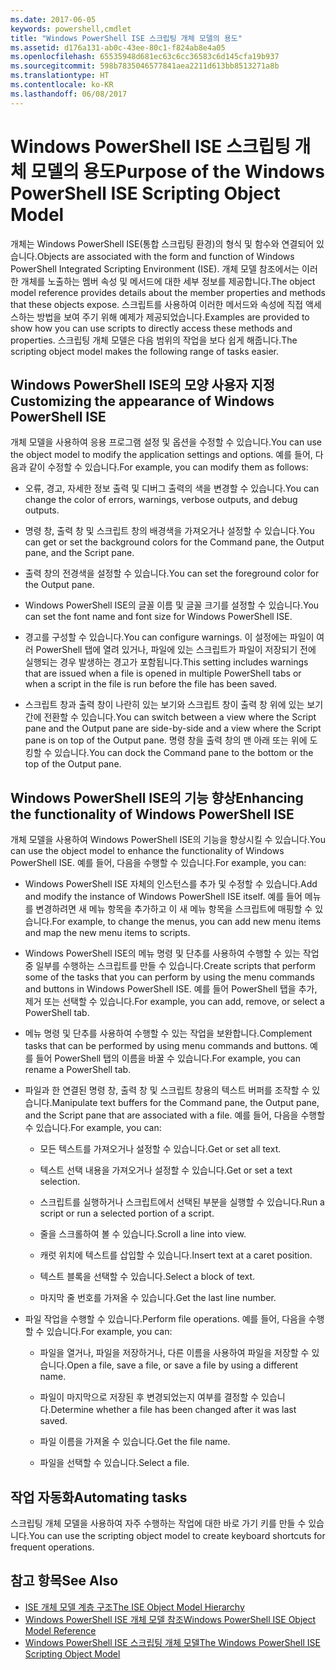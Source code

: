 ```yaml
---
ms.date: 2017-06-05
keywords: powershell,cmdlet
title: "Windows PowerShell ISE 스크립팅 개체 모델의 용도"
ms.assetid: d176a131-ab0c-43ee-80c1-f824ab8e4a05
ms.openlocfilehash: 65535948d681ec63c6cc36583c6d145cfa19b937
ms.sourcegitcommit: 598b7835046577841aea2211d613bb8513271a8b
ms.translationtype: HT
ms.contentlocale: ko-KR
ms.lasthandoff: 06/08/2017
---
```

# <a name="purpose-of-the-windows-powershell-ise-scripting-object-model"></a><span data-ttu-id="5128e-103">Windows PowerShell ISE 스크립팅 개체 모델의 용도</span><span class="sxs-lookup"><span data-stu-id="5128e-103">Purpose of the Windows PowerShell ISE Scripting Object Model</span></span>
  <span data-ttu-id="5128e-104">개체는 Windows PowerShell ISE(통합 스크립팅 환경)의 형식 및 함수와 연결되어 있습니다.</span><span class="sxs-lookup"><span data-stu-id="5128e-104">Objects are associated with the form and function of Windows PowerShell Integrated Scripting Environment (ISE).</span></span> <span data-ttu-id="5128e-105">개체 모델 참조에서는 이러한 개체를 노출하는 멤버 속성 및 메서드에 대한 세부 정보를 제공합니다.</span><span class="sxs-lookup"><span data-stu-id="5128e-105">The object model reference provides details about the member properties and methods that these objects expose.</span></span> <span data-ttu-id="5128e-106">스크립트를 사용하여 이러한 메서드와 속성에 직접 액세스하는 방법을 보여 주기 위해 예제가 제공되었습니다.</span><span class="sxs-lookup"><span data-stu-id="5128e-106">Examples are provided to show how you can use scripts to directly access these methods and properties.</span></span> <span data-ttu-id="5128e-107">스크립팅 개체 모델은 다음 범위의 작업을 보다 쉽게 해줍니다.</span><span class="sxs-lookup"><span data-stu-id="5128e-107">The scripting object model makes the following range of tasks easier.</span></span>

## <a name="customizing-the-appearance-of-windows-powershell-ise"></a><span data-ttu-id="5128e-108">Windows PowerShell ISE의 모양 사용자 지정</span><span class="sxs-lookup"><span data-stu-id="5128e-108">Customizing the appearance of Windows PowerShell ISE</span></span>
 <span data-ttu-id="5128e-109">개체 모델을 사용하여 응용 프로그램 설정 및 옵션을 수정할 수 있습니다.</span><span class="sxs-lookup"><span data-stu-id="5128e-109">You can use the object model to modify the application settings and options.</span></span> <span data-ttu-id="5128e-110">예를 들어, 다음과 같이 수정할 수 있습니다.</span><span class="sxs-lookup"><span data-stu-id="5128e-110">For example, you can modify them as follows:</span></span>

-   <span data-ttu-id="5128e-111">오류, 경고, 자세한 정보 출력 및 디버그 출력의 색을 변경할 수 있습니다.</span><span class="sxs-lookup"><span data-stu-id="5128e-111">You can change the color of errors, warnings, verbose outputs, and debug outputs.</span></span>

-   <span data-ttu-id="5128e-112">명령 창, 출력 창 및 스크립트 창의 배경색을 가져오거나 설정할 수 있습니다.</span><span class="sxs-lookup"><span data-stu-id="5128e-112">You can get or set the background colors for the Command pane, the Output pane, and the Script pane.</span></span>

-   <span data-ttu-id="5128e-113">출력 창의 전경색을 설정할 수 있습니다.</span><span class="sxs-lookup"><span data-stu-id="5128e-113">You can set the foreground color for the Output pane.</span></span>

-   <span data-ttu-id="5128e-114">Windows PowerShell ISE의 글꼴 이름 및 글꼴 크기를 설정할 수 있습니다.</span><span class="sxs-lookup"><span data-stu-id="5128e-114">You can set the font name and font size for Windows PowerShell ISE.</span></span>

-   <span data-ttu-id="5128e-115">경고를 구성할 수 있습니다.</span><span class="sxs-lookup"><span data-stu-id="5128e-115">You can configure warnings.</span></span> <span data-ttu-id="5128e-116">이 설정에는 파일이 여러 PowerShell 탭에 열려 있거나, 파일에 있는 스크립트가 파일이 저장되기 전에 실행되는 경우 발생하는 경고가 포함됩니다.</span><span class="sxs-lookup"><span data-stu-id="5128e-116">This setting includes warnings that are issued when a file is opened in multiple PowerShell tabs or when a script in the file is run before the file has been saved.</span></span>

-   <span data-ttu-id="5128e-117">스크립트 창과 출력 창이 나란히 있는 보기와 스크립트 창이 출력 창 위에 있는 보기 간에 전환할 수 있습니다.</span><span class="sxs-lookup"><span data-stu-id="5128e-117">You can switch between a view where the Script pane and the Output pane are side-by-side and a view where the Script pane is on top of the Output pane.</span></span> <span data-ttu-id="5128e-118">명령 창을 출력 창의 맨 아래 또는 위에 도킹할 수 있습니다.</span><span class="sxs-lookup"><span data-stu-id="5128e-118">You can dock the Command pane to the bottom or the top of the Output pane.</span></span>

## <a name="enhancing-the-functionality-of-windows-powershell-ise"></a><span data-ttu-id="5128e-119">Windows PowerShell ISE의 기능 향상</span><span class="sxs-lookup"><span data-stu-id="5128e-119">Enhancing the functionality of Windows PowerShell ISE</span></span>
 <span data-ttu-id="5128e-120">개체 모델을 사용하여 Windows PowerShell ISE의 기능을 향상시킬 수 있습니다.</span><span class="sxs-lookup"><span data-stu-id="5128e-120">You can use the object model to enhance the functionality of Windows PowerShell ISE.</span></span> <span data-ttu-id="5128e-121">예를 들어, 다음을 수행할 수 있습니다.</span><span class="sxs-lookup"><span data-stu-id="5128e-121">For example, you can:</span></span>

-   <span data-ttu-id="5128e-122">Windows PowerShell ISE 자체의 인스턴스를 추가 및 수정할 수 있습니다.</span><span class="sxs-lookup"><span data-stu-id="5128e-122">Add and modify the instance of Windows PowerShell ISE itself.</span></span> <span data-ttu-id="5128e-123">예를 들어 메뉴를 변경하려면 새 메뉴 항목을 추가하고 이 새 메뉴 항목을 스크립트에 매핑할 수 있습니다.</span><span class="sxs-lookup"><span data-stu-id="5128e-123">For example, to change the menus, you can add new menu items and map the new menu items to scripts.</span></span>

-   <span data-ttu-id="5128e-124">Windows PowerShell ISE의 메뉴 명령 및 단추를 사용하여 수행할 수 있는 작업 중 일부를 수행하는 스크립트를 만들 수 있습니다.</span><span class="sxs-lookup"><span data-stu-id="5128e-124">Create scripts that perform some of the tasks that you can perform by using the menu commands and buttons in Windows PowerShell ISE.</span></span> <span data-ttu-id="5128e-125">예를 들어 PowerShell 탭을 추가, 제거 또는 선택할 수 있습니다.</span><span class="sxs-lookup"><span data-stu-id="5128e-125">For example, you can add, remove, or select a PowerShell tab.</span></span>

-   <span data-ttu-id="5128e-126">메뉴 명령 및 단추를 사용하여 수행할 수 있는 작업을 보완합니다.</span><span class="sxs-lookup"><span data-stu-id="5128e-126">Complement tasks that can be performed by using menu commands and buttons.</span></span> <span data-ttu-id="5128e-127">예를 들어 PowerShell 탭의 이름을 바꿀 수 있습니다.</span><span class="sxs-lookup"><span data-stu-id="5128e-127">For example, you can rename a PowerShell tab.</span></span>

-   <span data-ttu-id="5128e-128">파일과 한 연결된 명령 창, 출력 창 및 스크립트 창용의 텍스트 버퍼를 조작할 수 있습니다.</span><span class="sxs-lookup"><span data-stu-id="5128e-128">Manipulate text buffers for the Command pane, the Output pane, and the Script pane that are associated with a file.</span></span> <span data-ttu-id="5128e-129">예를 들어, 다음을 수행할 수 있습니다.</span><span class="sxs-lookup"><span data-stu-id="5128e-129">For example, you can:</span></span>

    -   <span data-ttu-id="5128e-130">모든 텍스트를 가져오거나 설정할 수 있습니다.</span><span class="sxs-lookup"><span data-stu-id="5128e-130">Get or set all text.</span></span>

    -   <span data-ttu-id="5128e-131">텍스트 선택 내용을 가져오거나 설정할 수 있습니다.</span><span class="sxs-lookup"><span data-stu-id="5128e-131">Get or set a text selection.</span></span>

    -   <span data-ttu-id="5128e-132">스크립트를 실행하거나 스크립트에서 선택된 부분을 실행할 수 있습니다.</span><span class="sxs-lookup"><span data-stu-id="5128e-132">Run a script or run a selected portion of a script.</span></span>

    -   <span data-ttu-id="5128e-133">줄을 스크롤하여 볼 수 있습니다.</span><span class="sxs-lookup"><span data-stu-id="5128e-133">Scroll a line into view.</span></span>

    -   <span data-ttu-id="5128e-134">캐럿 위치에 텍스트를 삽입할 수 있습니다.</span><span class="sxs-lookup"><span data-stu-id="5128e-134">Insert text at a caret position.</span></span>

    -   <span data-ttu-id="5128e-135">텍스트 블록을 선택할 수 있습니다.</span><span class="sxs-lookup"><span data-stu-id="5128e-135">Select a block of text.</span></span>

    -   <span data-ttu-id="5128e-136">마지막 줄 번호를 가져올 수 있습니다.</span><span class="sxs-lookup"><span data-stu-id="5128e-136">Get the last line number.</span></span>

-   <span data-ttu-id="5128e-137">파일 작업을 수행할 수 있습니다.</span><span class="sxs-lookup"><span data-stu-id="5128e-137">Perform file operations.</span></span> <span data-ttu-id="5128e-138">예를 들어, 다음을 수행할 수 있습니다.</span><span class="sxs-lookup"><span data-stu-id="5128e-138">For example, you can:</span></span>

    -   <span data-ttu-id="5128e-139">파일을 열거나, 파일을 저장하거나, 다른 이름을 사용하여 파일을 저장할 수 있습니다.</span><span class="sxs-lookup"><span data-stu-id="5128e-139">Open a file, save a file, or save a file by using a different name.</span></span>

    -   <span data-ttu-id="5128e-140">파일이 마지막으로 저장된 후 변경되었는지 여부를 결정할 수 있습니다.</span><span class="sxs-lookup"><span data-stu-id="5128e-140">Determine whether a file has been changed after it was last saved.</span></span>

    -   <span data-ttu-id="5128e-141">파일 이름을 가져올 수 있습니다.</span><span class="sxs-lookup"><span data-stu-id="5128e-141">Get the file name.</span></span>

    -   <span data-ttu-id="5128e-142">파일을 선택할 수 있습니다.</span><span class="sxs-lookup"><span data-stu-id="5128e-142">Select a file.</span></span>

## <a name="automating-tasks"></a><span data-ttu-id="5128e-143">작업 자동화</span><span class="sxs-lookup"><span data-stu-id="5128e-143">Automating tasks</span></span>
 <span data-ttu-id="5128e-144">스크립팅 개체 모델을 사용하여 자주 수행하는 작업에 대한 바로 가기 키를 만들 수 있습니다.</span><span class="sxs-lookup"><span data-stu-id="5128e-144">You can use the scripting object model to create keyboard shortcuts for frequent operations.</span></span>

## <a name="see-also"></a><span data-ttu-id="5128e-145">참고 항목</span><span class="sxs-lookup"><span data-stu-id="5128e-145">See Also</span></span>
- [<span data-ttu-id="5128e-146">ISE 개체 모델 계층 구조</span><span class="sxs-lookup"><span data-stu-id="5128e-146">The ISE Object Model Hierarchy</span></span>](The-ISE-Object-Model-Hierarchy.md) 
- [<span data-ttu-id="5128e-147">Windows PowerShell ISE 개체 모델 참조</span><span class="sxs-lookup"><span data-stu-id="5128e-147">Windows PowerShell ISE Object Model Reference</span></span>](Windows-PowerShell-ISE-Object-Model-Reference.md) 
- [<span data-ttu-id="5128e-148">Windows PowerShell ISE 스크립팅 개체 모델</span><span class="sxs-lookup"><span data-stu-id="5128e-148">The Windows PowerShell ISE Scripting Object Model</span></span>](The-Windows-PowerShell-ISE-Scripting-Object-Model.md)

  
